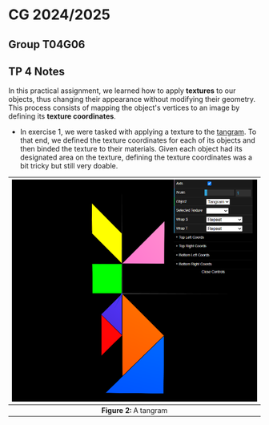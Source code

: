 # CG 2024/2025

## Group T04G06

## TP 4 Notes

In this practical assignment, we learned how to apply **textures** to our objects, thus changing their appearance without modifying their geometry. This process consists of mapping the object's vertices to an image by defining its **texture coordinates**.

- In exercise 1, we were tasked with applying a texture to the [tangram](objects/MyTangram.js). To that end, we defined the texture coordinates for each of its objects and then binded the texture to their materials. Given each object had its designated area on the texture, defining the texture coordinates was a bit tricky but still very doable.

| ![Figure 2](screenshots/cg-t04g06-tp4-1.png) |
| :------------------------------------------: |
|           **Figure 2:** A tangram            |
